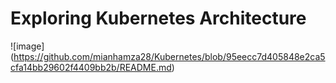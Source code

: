 # Exploring Kubernetes Architecture

![image] (https://github.com/mianhamza28/Kubernetes/blob/95eecc7d405848e2ca5cfa14bb29602f4409bb2b/README.md)

